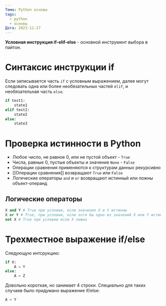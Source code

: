 ```yaml
---
Тема: Python основы
tags:
  - python
  - основы
Дата: 2023-11-27
---
```

**Условная инструкция if-elif-else** - основной инструмент выбора в пайтон. 
# Синтаксис инструкции if
Если записывается часть `if` с условным выражением, далее могут следовать одна или более необязательных частей `elif`, и необязательная часть `else`.
```py
if test1:
	state1
elif test2:
	state2
else:
	state3
```
# Проверка истинности в Python
- Любое число, не равное 0, или не пустой объект - `True`
- Числа, равные 0, пустые объекты и значение `None` - `False`
- Операции сравнения применяются к структурам данных рекурсивно
- [[Операции сравнения]] возвращают `True` или `False`
- Логические операторы `and` и `or` возвращают истинный или ложны объект-операнд
## Логические операторы
```py
X and Y # True при условии, если значения X и Y истинны
X or Y # True, при условии, если хотя бы одно из значений X или Y истинно
not X # True при условии если X ложно
```
# Трехместное выражение if/else
Следующую интсрукцию:
```py
if X:
	A = Y
else:
	A = Z
```
 Довольно короткая, но занимает 4 строки. Специально для таких случаев было придумано выражение if/else:
 ```py
 A = Y
```